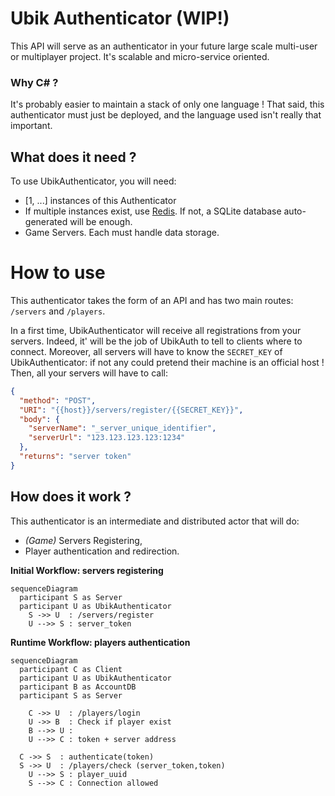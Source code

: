 ﻿
# Ubik Authenticator (WIP!)

This API will serve as an authenticator in your future large scale multi-user or multiplayer project. It's scalable and micro-service oriented.

### Why C# ?
It's probably easier to maintain a stack of only one language ! That said, this authenticator must just be deployed, and the language used isn't really that important.

## What does it need ?

To use UbikAuthenticator, you will need:
* [1, ...] instances of this Authenticator
* If multiple instances exist, use [Redis](https://redis.io/). If not, a SQLite database auto-generated will be enough.
* Game Servers. Each must handle data storage.

# How to use

This authenticator takes the form of an API and has two main routes: `/servers` and `/players`.

In a first time, UbikAuthenticator will receive all registrations from your servers. Indeed, it' will be the job of UbikAuth to tell to clients where to connect. Moreover, all servers will have to know the `SECRET_KEY` of UbikAuthenticator: if not any could pretend their machine is an official host !
Then, all your servers will have to call:
```json
{
  "method": "POST",
  "URI": "{{host}}/servers/register/{{SECRET_KEY}}",
  "body": {
    "serverName": "_server_unique_identifier",
    "serverUrl": "123.123.123.123:1234"
  },
  "returns": "server token"
}
```


## How does it work ?
This authenticator is an intermediate and distributed actor that will do:
* _(Game)_ Servers Registering,
* Player authentication and redirection.

**Initial Workflow: servers registering**
```mermaid
sequenceDiagram
  participant S as Server
  participant U as UbikAuthenticator
	S ->> U  : /servers/register
	U -->> S : server_token
```

**Runtime Workflow: players authentication**
```mermaid
sequenceDiagram
  participant C as Client
  participant U as UbikAuthenticator
  participant B as AccountDB
  participant S as Server

	C ->> U  : /players/login
	U ->> B  : Check if player exist
	B -->> U : 
	U -->> C : token + server address
	
  C ->> S  : authenticate(token)
  S ->> U  : /players/check (server_token,token)
	U -->> S : player_uuid
	S -->> C : Connection allowed
```


